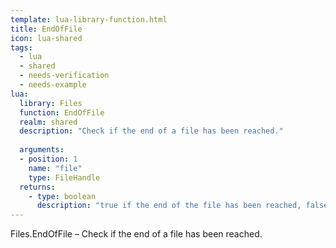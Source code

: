 ```yaml
---
template: lua-library-function.html
title: EndOfFile
icon: lua-shared
tags:
  - lua
  - shared
  - needs-verification
  - needs-example
lua:
  library: Files
  function: EndOfFile
  realm: shared
  description: "Check if the end of a file has been reached."
  
  arguments:
  - position: 1
    name: "file"
    type: FileHandle
  returns:
    - type: boolean
      description: "true if the end of the file has been reached, false otherwise."
---
```


<div class="lua__search__keywords">
Files.EndOfFile &#x2013; Check if the end of a file has been reached.
</div>
